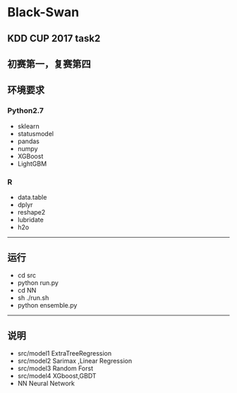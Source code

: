 # Black-Swan
## KDD CUP 2017 task2
初赛第一，复赛第四
----
## 环境要求
### Python2.7
- sklearn
- statusmodel
- pandas
- numpy
- XGBoost
- LightGBM
### R
- data.table
- dplyr
- reshape2
- lubridate
- h2o
----
## 运行
- cd src
- python run.py
- cd NN
- sh ./run.sh
- python ensemble.py
----
## 说明
- src/model1  ExtraTreeRegression
- src/model2  Sarimax ,Linear Regression
- src/model3  Random Forst
- src/model4  XGboost,GBDT
- NN          Neural Network
